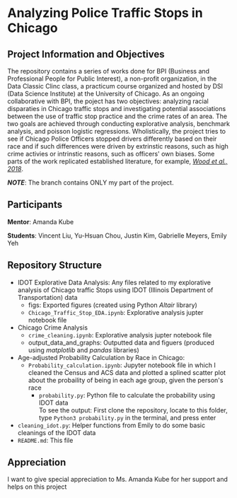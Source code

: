 # Analyzing Police Traffic Stops in Chicago

## Project Information and Objectives

The repository contains a series of works done for BPI (Business and Professional People for Public Interest), a non-profit organization, in the Data Classic Clinc class, a practicum course organized and hosted by DSI (Data Science Institute) at the University of Chicago. As an ongoing collaborative with BPI, the poject has two objectives: analyzing racial disparaties in Chicago traffic stops and investigating potential associations between the use of traffic stop practice and the crime rates of an area. The two goals are achieved through conducting explorative analysis, benchmark analysis, and poisson logistic regressions. Wholistically, the project tries to see if Chicago Police Officers stopped drivers differently based on their race and if such differences were driven by extrinstic reasons, such as high crime activies or intrinstic reasons, such as officers' own biases. Some parts of the work replicated established literature, for example, [*Wood et al., 2018*](https://www.semanticscholar.org/paper/An-Analysis-of-the-Metropolitan-Nashville-Police-%E2%80%99-Chohlas-Wood-Goel/ea1e629021ab3e4f6b548b7d11f9ae12b07df83e).   

***NOTE***: The branch contains ONLY my part of the project. 


## Participants
**Mentor**: Amanda Kube

**Students**: Vincent Liu, Yu-Hsuan Chou, Justin Kim, Gabrielle Meyers, Emily Yeh

## Repository Structure 

* IDOT Explorative Data Analysis: Any files related to my explorative analysis of Chicago traffic Stops using IDOT (Illinois Department of Transportation) data
  * figs: Exported figures (created using Python *Altair* library)
  * `Chicago_Traffic_Stop_EDA.ipynb`: Explorative analysis jupter notebook file
* Chicago Crime Analysis
  * `crime_cleaning.ipynb`: Explorative analysis jupter notebook file
  * output_data_and_graphs: Outputted data and figuers (produced using *matplotlib* and *pandas* libraries) 
* Age-adjusted Probability Calculation by Race in Chicago:
  * `Probability_calculation.ipynb`: Jupyter notebook file in which I cleaned the Census and ACS data and plotted a splined scatter plot about the probaility of being in each age group, given the person's race
    *  `probability.py`: Python file to calculate the probability using IDOT data <br/>
     To see the output: First clone the repository, locate to this folder, type `Python3 probability.py` in the terminal, and press enter
* `cleaning_idot.py`: Helper functions from Emily to do some basic cleanings of the IDOT data 
* `README.md`: This file

## Appreciation

I want to give special appreciation to Ms. Amanda Kube for her support and helps on this project
